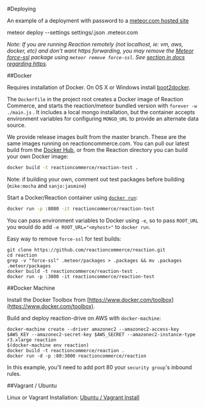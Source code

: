 #Deploying

An example of a deployment with password to a [meteor.com hosted site](http://docs.meteor.com/#deploying)

  meteor deploy --settings settings/<prod-settings>.json <yoursite>.meteor.com

_Note: If you are running Reaction remotely (not localhost, ie: vm, aws, docker, etc) and don't want https forwarding, you may remove the [Meteor force-ssl](https://atmospherejs.com/meteor/force-ssl) package using `meteor remove force-ssl`. See [section in docs regarding https](https://github.com/reactioncommerce/reaction-core/blob/master/docs/installation.md#https)._

##Docker

Requires installation of Docker. On OS X or Windows install [boot2docker](http://boot2docker.io/).

The `Dockerfile` in the project root creates a Docker image of Reaction Commerce, and starts the reaction/meteor bundled version with `forever -w ./main.js` . It includes a local mongo installation, but the container accepts environment variables for configuring `MONGO_URL` to provide an alternate data source.

We provide release images built from the master branch. These are the same images running on reactioncommerce.com. You can pull our latest build from the [Docker Hub](https://registry.hub.docker.com/u/ongoworks/reaction/), or from the Reaction directory you can build your own Docker image:

```bash
docker build -t reactioncommerce/reaction-test .
```

Note: if building your own, comment out test packages before building (`mike:mocha` and `sanjo:jasmine`)

Start a Docker/Reaction container using [`docker run`](https://docs.docker.com/reference/commandline/cli/#run):

```bash
docker run -p :8080 -it reactioncommerce/reaction-test
```

You can pass environment variables to Docker using `-e`, so to pass `ROOT_URL` you would do add `-e ROOT_URL="<myhost>"` to `docker run`.

Easy way to remove `force-ssl` for test builds:

```
git clone https://github.com/reactioncommerce/reaction.git
cd reaction
grep -v "force-ssl" .meteor/packages > .packages && mv .packages .meteor/packages
docker build -t reactioncommerce/reaction-test .
docker run -p :3000 -it reactioncommerce/reaction-test
```

##Docker Machine

Install the Docker Toolbox from [https://www.docker.com/toolbox](https://www.docker.com/toolbox).

Build and deploy reaction-drive on AWS with `docker-machine`:

```
docker-machine create --driver amazonec2 --amazonec2-access-key $AWS_KEY --amazonec2-secret-key $AWS_SECRET --amazonec2-instance-type r3.xlarge reaction
$(docker-machine env reaction)
docker build -t reactioncommerce/reaction .
docker run -d -p :80:3000 reactioncommerce/reaction
```

In this example, you'll need to add port 80 your `security group`'s inbound rules.

##Vagrant / Ubuntu

Linux or Vagrant Installation: [Ubuntu / Vagrant Install](https://github.com/reactioncommerce/reaction-core/blob/master/docs/vagrant.md)
